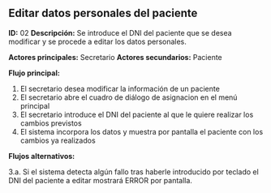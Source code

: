 ## Editar datos personales del paciente
**ID:** 02 **Descripción:** Se introduce el DNI del paciente que se desea modificar y se procede a editar los datos personales.

**Actores principales:** Secretario **Actores secundarios:** Paciente

**Flujo principal:**
1. El secretario desea modificar la información de un paciente
2. El secretario abre el cuadro de diálogo de asignacion en el menú principal
3. El secretario introduce el DNI del paciente al que le quiere realizar los cambios previstos
4. El sistema incorpora los datos y muestra por pantalla el paciente con los cambios ya realizados

**Flujos alternativos:**

3.a. Si el sistema detecta algún fallo tras haberle introducido por teclado el DNI del paciente a editar mostrará ERROR por pantalla.
